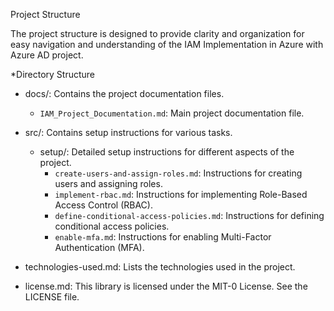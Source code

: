 Project Structure

The project structure is designed to provide clarity and organization for easy navigation and understanding of the IAM Implementation in Azure with Azure AD project.

*Directory Structure

- docs/: Contains the project documentation files.
  - `IAM_Project_Documentation.md`: Main project documentation file.
  
- src/: Contains setup instructions for various tasks.
  - setup/: Detailed setup instructions for different aspects of the project.
    - `create-users-and-assign-roles.md`: Instructions for creating users and assigning roles.
    - `implement-rbac.md`: Instructions for implementing Role-Based Access Control (RBAC).
    - `define-conditional-access-policies.md`: Instructions for defining conditional access policies.
    - `enable-mfa.md`: Instructions for enabling Multi-Factor Authentication (MFA).

- technologies-used.md: Lists the technologies used in the project.

- license.md: This library is licensed under the MIT-0 License. See the LICENSE file.


